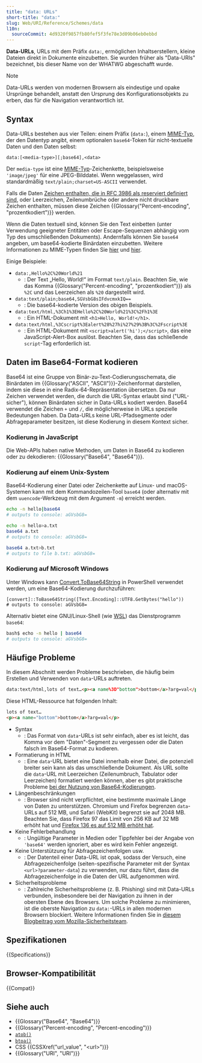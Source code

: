 ```yaml
---
title: "data: URLs"
short-title: "data:"
slug: Web/URI/Reference/Schemes/data
l10n:
  sourceCommit: 4d9320f9857fb80fef5f3fe78e3d09b06eb0ebbd
---
```


**Data-URLs**, URLs mit dem Präfix `data:`, ermöglichen Inhaltserstellern, kleine Dateien direkt in Dokumente einzubetten. Sie wurden früher als "Data-URIs" bezeichnet, bis dieser Name von der WHATWG abgeschafft wurde.

> [!NOTE]
> Data-URLs werden von modernen Browsern als eindeutige und opake Ursprünge behandelt, anstatt den Ursprung des Konfigurationsobjekts zu erben, das für die Navigation verantwortlich ist.

## Syntax

Data-URLs bestehen aus vier Teilen: einem Präfix (`data:`), einem [MIME-Typ](/de/docs/Web/HTTP/MIME_types), der den Datentyp angibt, einem optionalen `base64`-Token für nicht-textuelle Daten und den Daten selbst:

```plain
data:[<media-type>][;base64],<data>
```

Der `media-type` ist eine [MIME-Typ](/de/docs/Web/HTTP/MIME_types)-Zeichenkette, beispielsweise `'image/jpeg'` für eine JPEG-Bilddatei. Wenn weggelassen, wird standardmäßig `text/plain;charset=US-ASCII` verwendet.

Falls die Daten [Zeichen enthalten, die in RFC 3986 als reserviert definiert sind](https://datatracker.ietf.org/doc/html/rfc3986#section-2.2), oder Leerzeichen, Zeilenumbrüche oder andere nicht druckbare Zeichen enthalten, müssen diese Zeichen {{Glossary("Percent-encoding", "prozentkodiert")}} werden.

Wenn die Daten textuell sind, können Sie den Text einbetten (unter Verwendung geeigneter Entitäten oder Escape-Sequenzen abhängig vom Typ des umschließenden Dokuments). Andernfalls können Sie `base64` angeben, um base64-kodierte Binärdaten einzubetten. Weitere Informationen zu MIME-Typen finden Sie [hier](/de/docs/Web/HTTP/MIME_types) und [hier](/de/docs/Web/HTTP/MIME_types/Common_types).

Einige Beispiele:

- `data:,Hello%2C%20World%21`
  - : Der Text „Hello, World!“ im Format `text/plain`. Beachten Sie, wie das Komma {{Glossary("Percent-encoding", "prozentkodiert")}} als `%2C` und das Leerzeichen als `%20` dargestellt wird.
- `data:text/plain;base64,SGVsbG8sIFdvcmxkIQ==`
  - : Die base64-kodierte Version des obigen Beispiels.
- `data:text/html,%3Ch1%3EHello%2C%20World%21%3C%2Fh1%3E`
  - : Ein HTML-Dokument mit `<h1>Hello, World!</h1>`.
- `data:text/html,%3Cscript%3Ealert%28%27hi%27%29%3B%3C%2Fscript%3E`
  - : Ein HTML-Dokument mit `<script>alert('hi');</script>`, das eine JavaScript-Alert-Box auslöst. Beachten Sie, dass das schließende `script`-Tag erforderlich ist.

## Daten im Base64-Format kodieren

Base64 ist eine Gruppe von Binär-zu-Text-Codierungsschemata, die Binärdaten im {{Glossary("ASCII", "ASCII")}}-Zeichenformat darstellen, indem sie diese in eine Radix-64-Repräsentation übersetzen. Da nur Zeichen verwendet werden, die durch die URL-Syntax erlaubt sind ("URL-sicher"), können Binärdaten sicher in Data-URLs kodiert werden. Base64 verwendet die Zeichen `+` und `/`, die möglicherweise in URLs spezielle Bedeutungen haben. Da Data-URLs keine URL-Pfadsegmente oder Abfrageparameter besitzen, ist diese Kodierung in diesem Kontext sicher.

### Kodierung in JavaScript

Die Web-APIs haben native Methoden, um Daten in Base64 zu kodieren oder zu dekodieren: {{Glossary("Base64", "Base64")}}.

### Kodierung auf einem Unix-System

Base64-Kodierung einer Datei oder Zeichenkette auf Linux- und macOS-Systemen kann mit dem Kommandozeilen-Tool `base64` (oder alternativ mit dem `uuencode`-Werkzeug mit dem Argument `-m`) erreicht werden.

```bash
echo -n hello|base64
# outputs to console: aGVsbG8=

echo -n hello>a.txt
base64 a.txt
# outputs to console: aGVsbG8=

base64 a.txt>b.txt
# outputs to file b.txt: aGVsbG8=
```

### Kodierung auf Microsoft Windows

Unter Windows kann [Convert.ToBase64String](https://learn.microsoft.com/en-us/dotnet/api/system.convert.tobase64string?view=net-5.0) in PowerShell verwendet werden, um eine Base64-Kodierung durchzuführen:

```plain
[convert]::ToBase64String([Text.Encoding]::UTF8.GetBytes("hello"))
# outputs to console: aGVsbG8=
```

Alternativ bietet eine GNU/Linux-Shell (wie [WSL](https://en.wikipedia.org/wiki/Windows_Subsystem_for_Linux)) das Dienstprogramm `base64`:

```bash
bash$ echo -n hello | base64
# outputs to console: aGVsbG8=
```

## Häufige Probleme

In diesem Abschnitt werden Probleme beschrieben, die häufig beim Erstellen und Verwenden von `data`-URLs auftreten.

```html
data:text/html,lots of text…<p><a name%3D"bottom">bottom</a>?arg=val</p>
```

Diese HTML-Ressource hat folgenden Inhalt:

```html
lots of text…
<p><a name="bottom">bottom</a>?arg=val</p>
```

- Syntax
  - : Das Format von `data`-URLs ist sehr einfach, aber es ist leicht, das Komma vor dem "Daten"-Segment zu vergessen oder die Daten falsch im Base64-Format zu kodieren.
- Formatierung in HTML
  - : Eine `data`-URL bietet eine Datei innerhalb einer Datei, die potenziell breiter sein kann als das umschließende Dokument. Als URL sollte die `data`-URL mit Leerzeichen (Zeilenumbruch, Tabulator oder Leerzeichen) formatiert werden können, aber es gibt praktische Probleme [bei der Nutzung von Base64-Kodierungen](https://bugzil.la/73026#c12).
- Längenbeschränkungen
  - : Browser sind nicht verpflichtet, eine bestimmte maximale Länge von Daten zu unterstützen.
    Chromium und Firefox begrenzen `data`-URLs auf 512 MB, und Safari (WebKit) begrenzt sie auf 2048 MB.
    Beachten Sie, dass Firefox 97 das Limit von 256 KB auf 32 MB erhöht hat und [Firefox 136 es auf 512 MB erhöht hat](/de/docs/Mozilla/Firefox/Releases/136).
- Keine Fehlerbehandlung
  - : Ungültige Parameter in Medien oder Tippfehler bei der Angabe von `'base64'` werden ignoriert, aber es wird kein Fehler angezeigt.
- Keine Unterstützung für Abfragezeichenfolgen usw.
  - : Der Datenteil einer Data-URL ist opak, sodass der Versuch, eine Abfragezeichenfolge (seiten-spezifische Parameter mit der Syntax `<url>?parameter-data`) zu verwenden, nur dazu führt, dass die Abfragezeichenfolge in die Daten der URL aufgenommen wird.
- Sicherheitsprobleme
  - : Zahlreiche Sicherheitsprobleme (z. B. Phishing) sind mit Data-URLs verbunden, insbesondere bei der Navigation zu ihnen in der obersten Ebene des Browsers. Um solche Probleme zu minimieren, ist die oberste Navigation zu `data:`-URLs in allen modernen Browsern blockiert. Weitere Informationen finden Sie in [diesem Blogbeitrag vom Mozilla-Sicherheitsteam](https://blog.mozilla.org/security/2017/11/27/blocking-top-level-navigations-data-urls-firefox-59/).

## Spezifikationen

{{Specifications}}

## Browser-Kompatibilität

{{Compat}}

## Siehe auch

- {{Glossary("Base64", "Base64")}}
- {{Glossary("Percent-encoding", "Percent-encoding")}}
- [`atob()`](/de/docs/Web/API/WorkerGlobalScope/atob)
- [`btoa()`](/de/docs/Web/API/WorkerGlobalScope/btoa)
- CSS {{CSSXref("url_value", "&lt;url&gt;")}}
- {{Glossary("URI", "URI")}}
